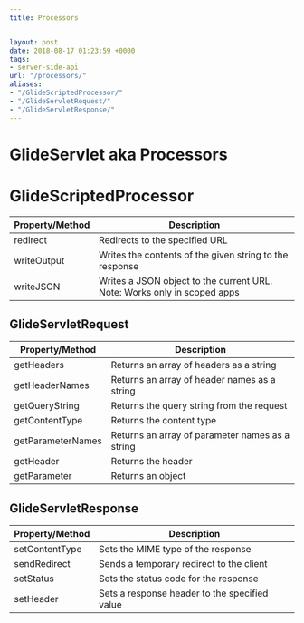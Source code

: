 ```yaml
---
title: Processors


layout: post
date: 2018-08-17 01:23:59 +0000
tags:
- server-side-api
url: "/processors/"
aliases:
- "/GlideScriptedProcessor/"
- "/GlideServletRequest/"
- "/GlideServletResponse/"
---
```

# GlideServlet aka Processors
<!--more-->

# GlideScriptedProcessor

| Property/Method | Description |
| --- | --- |
| redirect | Redirects to the specified URL |
| writeOutput | Writes the contents of the given string to the response |
| writeJSON | Writes a JSON object to the current URL. Note: Works only in scoped apps |


## GlideServletRequest

| Property/Method   | Description                                     |
| ----------------- | ----------------------------------------------- |
| getHeaders        | Returns an array of headers as a string         |
| getHeaderNames    | Returns an array of header names as a string    |
| getQueryString    | Returns the query string from the request       |
| getContentType    | Returns the content type                        |
| getParameterNames | Returns an array of parameter names as a string |
| getHeader         | Returns the header                              |
| getParameter      | Returns an object                               |

## GlideServletResponse

| Property/Method | Description                                   |
| --------------- | --------------------------------------------- |
| setContentType  | Sets the MIME type of the response            |
| sendRedirect    | Sends a temporary redirect to the client      |
| setStatus       | Sets the status code for the response         |
| setHeader       | Sets a response header to the specified value |